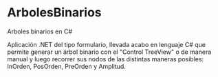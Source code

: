 # ArbolesBinarios
Arboles binarios en C#

Aplicación .NET del tipo formulario, llevada acabo en lenguaje C# que permite generar un árbol binario con el "Control TreeView" o de manera manual y luego recorrer sus nodos de las distintas maneras posibles: InOrden, PosOrden, PreOrden y Amplitud.
